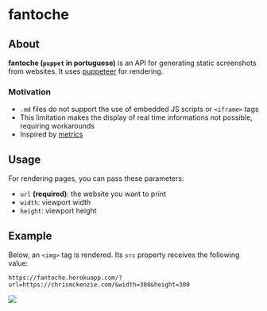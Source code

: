 # fantoche

## About

**fantoche (`puppet` in portuguese)** is an API for generating static screenshots from websites. It uses [puppeteer](https://github.com/puppeteer/puppeteer) for rendering.

### Motivation

* `.md` files do not support the use of embedded JS scripts or `<iframe>` tags
* This limitation makes the display of real time informations not possible, requiring workarounds
* Inspired by [metrics](https://github.com/lowlighter/metrics)

## Usage

For rendering pages, you can pass these parameters:
* `url` **(required)**: the website you want to print
* `width`: viewport width
* `height`: viewport height

## Example

Below, an `<img>` tag is rendered. Its `src` property receives the following value:
```
https://fantoche.herokuapp.com/?url=https://chrismckenzie.com/&width=300&height=300
```

<img src="https://fantoche.herokuapp.com/?url=https://chrismckenzie.com/&width=300&height=300" />
